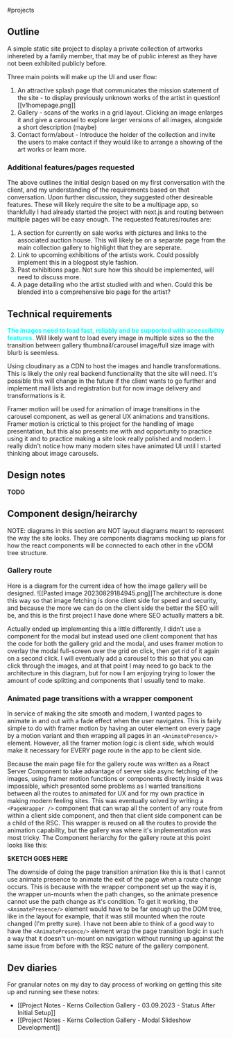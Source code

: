 #projects 

## Outline
A simple static site project to display a private collection of artworks inhereted by a family member, that may be of public interest as they have not been exhibited publicly before. 

Three main points will make up the UI and user flow:
1. An attractive splash page that communicates the mission statement of the site - to display previously unknown works of the artist in question![[v1homepage.png]]
2. Gallery - scans of the works in a grid layout. Clicking an image enlarges it and give a carousel to explore larger versions of all images, alongside a short description (maybe)
3. Contact form/about - Introduce the holder of the collection and invite the users to make contact if they would like to arrange a showing of the art works or learn more.

### Additional features/pages requested
The above outlines the initial design based on my first conversation with the client, and my understanding of the requirements based on that conversation. Upon further discussion, they suggested other desireable features. These will likely require the site to be a multipage app, so thankfully I had already started the project with next.js and routing between multiple pages will be easy enough. The requested features/routes are:
1. A section for currently on sale works with pictures and links to the associated auction house. This will likely be on a separate page from the main collection gallery to highlight that they are seperate.
2. Link to upcoming exhibitions of the artists work. Could possibly implement this in a blogpost style fashion.
3. Past exhibitions page. Not sure how this should be implemented, will need to discuss more.
4. A page detailing who the artist studied with and when. Could this be blended into a comprehensive bio page for the artist?

## Technical requirements
<span style="color: cyan; font-weight: bold;">The images need to load fast, reliably and be supported with accessibiltiy features.</span> Will likely want to load every image in multiple sizes so the the transition between gallery thumbnail/carousel image/full size image with blurb is seemless.

Using cloudinary as a CDN to host the images and handle transformations. This is likely the only real backend functionality that the site will need. It's possible this will change in the future if the client wants to go further and implement mail lists and registration but for now image delivery and transformations is it.

Framer motion will be used for animation of image transitions in the carousel component, as well as general UX animations and transitions. Framer motion is crictical to this project for the handling of image presentation, but this also presents me with and opportunity to practice using it and to practice making a site look really polished and modern. I really didn't notice how many modern sites have animated UI until I started thinking about image carousels.

## Design notes
**TODO**

## Component design/heirarchy
NOTE: diagrams in this section are NOT layout diagrams meant to represent the way the site looks. They are components diagrams mocking up plans for how the react components will be connected to each other in the vDOM tree structure.

### Gallery route
Here is a diagram for the current idea of how the image gallery will be designed. ![[Pasted image 20230829184945.png]]The architecture is done this way so that image fetching is done client side for speed and security, and because the more we can do on the client side the better the SEO will be, and this is the first project I have done where SEO actually matters a bit.

Actually ended up implementing this a little differently, I didn't use a component for the modal but instead used one client component that has the code for both the gallery grid and the modal, and uses framer motion to overlay the modal full-screen over the grid on click, then get rid of it again on a second click. I will eventually add a carousel to this so that you can click through the images, and at that point I may need to go back to the architecture in this diagram, but for now I am enjoying trying to lower the amount of code splitting and components that I usually tend to make.

### Animated page transitions with a wrapper component
In service of making the site smooth and modern, I wanted pages to animate in and out with a fade effect when the user navigates. This is fairly simple to do with framer motion by having an outer element on every page by a motion variant and then wrapping all pages in an `<AnimatePresence/>` element. However, all the framer motion logic is client side, which would make it necessary for EVERY page route in the app to be client side.

Because the main page file for the gallery route was written as a React Server Component to take advantage of server side async fetching of the images, using framer motion functions or components directly inside it was impossible, which presented some problems as I wanted transitions between all the routes to animated for UX and for my own practice in making modern feeling sites.  This was eventually solved by writing a `<PageWrapper />` component that can wrap all the content of any route from within a client side component, and then that client side component can be a child of the RSC. This wrapper is reused on all the routes to provide the animation capability, but the gallery was where it's implementation was most tricky. The Component heriarchy for the gallery route at this point looks like this: 

**SKETCH GOES HERE**

The downside of doing the page transition animation like this is that I cannot use animate presence to animate the exit of the page when a route change occurs. This is because with the wrapper component set up the way it is, the wrapper un-mounts when the path changes, so the animate presence cannot use the path change as it's condition. To get it working, the `<AnimatePresence/>` element would have to be far enough up the DOM tree, like in the layout for example, that it was still mounted when the route changed (I'm pretty sure). I have not been able to think of a good way to have the `<AnimatePresence/>` element wrap the page transition logic in such a way that it doesn't un-mount on navigation without running up against the same issue from before with the RSC nature of the gallery component.

## Dev diaries
For granular notes on my day to day process of working on getting this site up and running see these notes: 
- [[Project Notes - Kerns Collection Gallery - 03.09.2023 - Status After Initial Setup]]
- [[Project Notes - Kerns Collection Gallery - Modal Slideshow Development]]